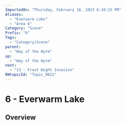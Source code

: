 ```yaml
---
ImportedOn: "Thursday, February 16, 2023 6:10:23 PM"
Aliases:
  - "Everwarm Lake"
  - "Area 6"
Category: "Scene"
Prefix: "6"
Tags:
  - "Category/Scene"
parent:
  - "Way of the Wyrm"
up:
  - "Way of the Wyrm"
next:
  - "13 - Frost Wight Invasion"
RWtopicId: "Topic_9821"
---
```

# 6 - Everwarm Lake
## Overview

